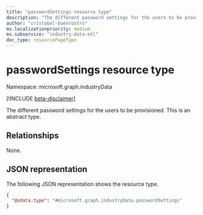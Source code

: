 ```yaml
---
title: "passwordSettings resource type"
description: "The different password settings for the users to be provisioned"
author: "cristobal-buenrostro"
ms.localizationpriority: medium
ms.subservice: "industry-data-etl"
doc_type: resourcePageType
---
```


# passwordSettings resource type

Namespace: microsoft.graph.industryData

[!INCLUDE [beta-disclaimer](../../includes/beta-disclaimer.md)]

The different password settings for the users to be provisioned.
This is an abstract type.

## Relationships

None.

## JSON representation

The following JSON representation shows the resource type.

<!-- {
  "blockType": "resource",
  "@odata.type": "microsoft.graph.industryData.passwordSettings"
}
-->

```json
{
  "@odata.type": "#microsoft.graph.industryData.passwordSettings"
}
```
